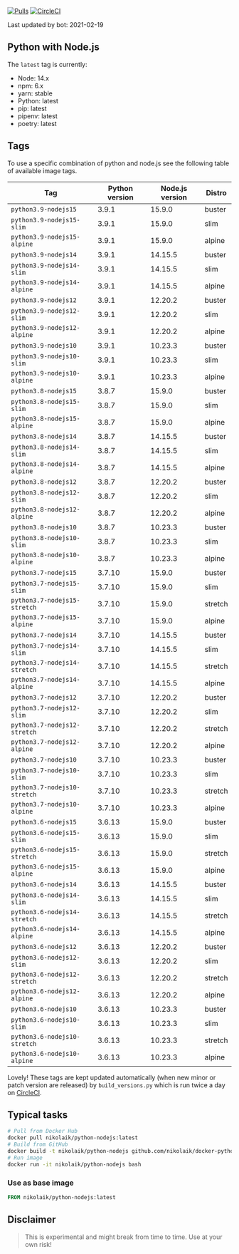[![Pulls](https://img.shields.io/docker/pulls/nikolaik/python-nodejs.svg?style=flat-square)](https://hub.docker.com/r/nikolaik/python-nodejs/)
[![CircleCI](https://img.shields.io/circleci/project/github/nikolaik/docker-python-nodejs.svg?style=flat-square)](https://circleci.com/gh/nikolaik/docker-python-nodejs)

Last updated by bot: 2021-02-19

## Python with Node.js
The `latest` tag is currently:

- Node: 14.x
- npm: 6.x
- yarn: stable
- Python: latest
- pip: latest
- pipenv: latest
- poetry: latest

## Tags
To use a specific combination of python and node.js see the following table of available image tags.

Tag | Python version | Node.js version | Distro
--- | --- | --- | ---
`python3.9-nodejs15` | 3.9.1 | 15.9.0 | buster
`python3.9-nodejs15-slim` | 3.9.1 | 15.9.0 | slim
`python3.9-nodejs15-alpine` | 3.9.1 | 15.9.0 | alpine
`python3.9-nodejs14` | 3.9.1 | 14.15.5 | buster
`python3.9-nodejs14-slim` | 3.9.1 | 14.15.5 | slim
`python3.9-nodejs14-alpine` | 3.9.1 | 14.15.5 | alpine
`python3.9-nodejs12` | 3.9.1 | 12.20.2 | buster
`python3.9-nodejs12-slim` | 3.9.1 | 12.20.2 | slim
`python3.9-nodejs12-alpine` | 3.9.1 | 12.20.2 | alpine
`python3.9-nodejs10` | 3.9.1 | 10.23.3 | buster
`python3.9-nodejs10-slim` | 3.9.1 | 10.23.3 | slim
`python3.9-nodejs10-alpine` | 3.9.1 | 10.23.3 | alpine
`python3.8-nodejs15` | 3.8.7 | 15.9.0 | buster
`python3.8-nodejs15-slim` | 3.8.7 | 15.9.0 | slim
`python3.8-nodejs15-alpine` | 3.8.7 | 15.9.0 | alpine
`python3.8-nodejs14` | 3.8.7 | 14.15.5 | buster
`python3.8-nodejs14-slim` | 3.8.7 | 14.15.5 | slim
`python3.8-nodejs14-alpine` | 3.8.7 | 14.15.5 | alpine
`python3.8-nodejs12` | 3.8.7 | 12.20.2 | buster
`python3.8-nodejs12-slim` | 3.8.7 | 12.20.2 | slim
`python3.8-nodejs12-alpine` | 3.8.7 | 12.20.2 | alpine
`python3.8-nodejs10` | 3.8.7 | 10.23.3 | buster
`python3.8-nodejs10-slim` | 3.8.7 | 10.23.3 | slim
`python3.8-nodejs10-alpine` | 3.8.7 | 10.23.3 | alpine
`python3.7-nodejs15` | 3.7.10 | 15.9.0 | buster
`python3.7-nodejs15-slim` | 3.7.10 | 15.9.0 | slim
`python3.7-nodejs15-stretch` | 3.7.10 | 15.9.0 | stretch
`python3.7-nodejs15-alpine` | 3.7.10 | 15.9.0 | alpine
`python3.7-nodejs14` | 3.7.10 | 14.15.5 | buster
`python3.7-nodejs14-slim` | 3.7.10 | 14.15.5 | slim
`python3.7-nodejs14-stretch` | 3.7.10 | 14.15.5 | stretch
`python3.7-nodejs14-alpine` | 3.7.10 | 14.15.5 | alpine
`python3.7-nodejs12` | 3.7.10 | 12.20.2 | buster
`python3.7-nodejs12-slim` | 3.7.10 | 12.20.2 | slim
`python3.7-nodejs12-stretch` | 3.7.10 | 12.20.2 | stretch
`python3.7-nodejs12-alpine` | 3.7.10 | 12.20.2 | alpine
`python3.7-nodejs10` | 3.7.10 | 10.23.3 | buster
`python3.7-nodejs10-slim` | 3.7.10 | 10.23.3 | slim
`python3.7-nodejs10-stretch` | 3.7.10 | 10.23.3 | stretch
`python3.7-nodejs10-alpine` | 3.7.10 | 10.23.3 | alpine
`python3.6-nodejs15` | 3.6.13 | 15.9.0 | buster
`python3.6-nodejs15-slim` | 3.6.13 | 15.9.0 | slim
`python3.6-nodejs15-stretch` | 3.6.13 | 15.9.0 | stretch
`python3.6-nodejs15-alpine` | 3.6.13 | 15.9.0 | alpine
`python3.6-nodejs14` | 3.6.13 | 14.15.5 | buster
`python3.6-nodejs14-slim` | 3.6.13 | 14.15.5 | slim
`python3.6-nodejs14-stretch` | 3.6.13 | 14.15.5 | stretch
`python3.6-nodejs14-alpine` | 3.6.13 | 14.15.5 | alpine
`python3.6-nodejs12` | 3.6.13 | 12.20.2 | buster
`python3.6-nodejs12-slim` | 3.6.13 | 12.20.2 | slim
`python3.6-nodejs12-stretch` | 3.6.13 | 12.20.2 | stretch
`python3.6-nodejs12-alpine` | 3.6.13 | 12.20.2 | alpine
`python3.6-nodejs10` | 3.6.13 | 10.23.3 | buster
`python3.6-nodejs10-slim` | 3.6.13 | 10.23.3 | slim
`python3.6-nodejs10-stretch` | 3.6.13 | 10.23.3 | stretch
`python3.6-nodejs10-alpine` | 3.6.13 | 10.23.3 | alpine

Lovely! These tags are kept updated automatically (when new minor or patch version are released) by `build_versions.py` which is run twice a day on [CircleCI](https://circleci.com/gh/nikolaik/docker-python-nodejs).

## Typical tasks
```bash
# Pull from Docker Hub
docker pull nikolaik/python-nodejs:latest
# Build from GitHub
docker build -t nikolaik/python-nodejs github.com/nikolaik/docker-python-nodejs
# Run image
docker run -it nikolaik/python-nodejs bash
```

### Use as base image
```Dockerfile
FROM nikolaik/python-nodejs:latest
```

## Disclaimer
> This is experimental and might break from time to time. Use at your own risk!
